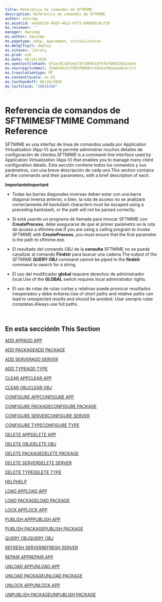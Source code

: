 ```yaml
---
title: Referencia de comandos de SFTMIME
description: Referencia de comandos de SFTMIME
author: dansimp
ms.assetid: a4a69228-9dd3-4623-b773-899d03c0cf10
ms.reviewer: ''
manager: dansimp
ms.author: dansimp
ms.pagetype: mdop, appcompat, virtualization
ms.mktglfcycl: deploy
ms.sitesec: library
ms.prod: w10
ms.date: 06/16/2016
ms.openlocfilehash: 47aac9110febaf3f349461d74fef840326b1c6e4
ms.sourcegitcommit: 354664bc527d93f80687cd2eba70d1eea024c7c3
ms.translationtype: MT
ms.contentlocale: es-ES
ms.lasthandoff: 06/26/2020
ms.locfileid: "10815350"
---
```

# <span data-ttu-id="341f3-103">Referencia de comandos de SFTMIME</span><span class="sxs-lookup"><span data-stu-id="341f3-103">SFTMIME Command Reference</span></span>


<span data-ttu-id="341f3-104">SFTMIME es una interfaz de línea de comandos usada por Application Virtualization (App-V) que le permite administrar muchos detalles de configuración de clientes.</span><span class="sxs-lookup"><span data-stu-id="341f3-104">SFTMIME is a command-line interface used by Application Virtualization (App-V) that enables you to manage many client configuration details.</span></span> <span data-ttu-id="341f3-105">Esta sección contiene todos los comandos y sus parámetros, con una breve descripción de cada uno.</span><span class="sxs-lookup"><span data-stu-id="341f3-105">This section contains all the commands and their parameters, with a brief description of each.</span></span>

**<span data-ttu-id="341f3-106">Importante</span><span class="sxs-lookup"><span data-stu-id="341f3-106">Important</span></span>**  
-   <span data-ttu-id="341f3-107">Todas las barras diagonales inversas deben estar con una barra diagonal inversa anterior, o bien, la ruta de acceso no se analizará correctamente.</span><span class="sxs-lookup"><span data-stu-id="341f3-107">All backslash characters must be escaped using a preceding backslash, or the path will not be parsed correctly.</span></span>

-   <span data-ttu-id="341f3-108">Si está usando un programa de llamada para invocar SFTMIME con **CreateProcess**, debe asegurarse de que el primer parámetro es la ruta de acceso a sftmime.exe.</span><span class="sxs-lookup"><span data-stu-id="341f3-108">If you are using a calling program to invoke SFTMIME with **CreateProcess**, you must ensure that the first parameter is the path to sftmime.exe.</span></span>

-   <span data-ttu-id="341f3-109">El resultado del comando OBJ de la **consulta** SFTMIME no se puede canalizar al comando **Findstr** para buscar una cadena.</span><span class="sxs-lookup"><span data-stu-id="341f3-109">The output of the SFTMIME **QUERY OBJ** command cannot be piped to the **findstr** command to search for a string.</span></span>

-   <span data-ttu-id="341f3-110">El uso del modificador **global** requiere derechos de administrador local.</span><span class="sxs-lookup"><span data-stu-id="341f3-110">Use of the **GLOBAL** switch requires local administrator rights.</span></span>

-   <span data-ttu-id="341f3-111">El uso de rutas de rutas cortas y relativas puede provocar resultados inesperados y debe evitarse.</span><span class="sxs-lookup"><span data-stu-id="341f3-111">Use of short paths and relative paths can lead to unexpected results and should be avoided.</span></span> <span data-ttu-id="341f3-112">Usar siempre rutas completas.</span><span class="sxs-lookup"><span data-stu-id="341f3-112">Always use full paths.</span></span>

 

## <span data-ttu-id="341f3-113">En esta sección</span><span class="sxs-lookup"><span data-stu-id="341f3-113">In This Section</span></span>


[<span data-ttu-id="341f3-114">ADD APP</span><span class="sxs-lookup"><span data-stu-id="341f3-114">ADD APP</span></span>](add-app.md)

[<span data-ttu-id="341f3-115">ADD PACKAGE</span><span class="sxs-lookup"><span data-stu-id="341f3-115">ADD PACKAGE</span></span>](add-package.md)

[<span data-ttu-id="341f3-116">ADD SERVER</span><span class="sxs-lookup"><span data-stu-id="341f3-116">ADD SERVER</span></span>](add-server.md)

[<span data-ttu-id="341f3-117">ADD TYPE</span><span class="sxs-lookup"><span data-stu-id="341f3-117">ADD TYPE</span></span>](add-type.md)

[<span data-ttu-id="341f3-118">CLEAR APP</span><span class="sxs-lookup"><span data-stu-id="341f3-118">CLEAR APP</span></span>](clear-app.md)

[<span data-ttu-id="341f3-119">CLEAR OBJ</span><span class="sxs-lookup"><span data-stu-id="341f3-119">CLEAR OBJ</span></span>](clear-obj.md)

[<span data-ttu-id="341f3-120">CONFIGURE APP</span><span class="sxs-lookup"><span data-stu-id="341f3-120">CONFIGURE APP</span></span>](configure-app.md)

[<span data-ttu-id="341f3-121">CONFIGURE PACKAGE</span><span class="sxs-lookup"><span data-stu-id="341f3-121">CONFIGURE PACKAGE</span></span>](configure-package.md)

[<span data-ttu-id="341f3-122">CONFIGURE SERVER</span><span class="sxs-lookup"><span data-stu-id="341f3-122">CONFIGURE SERVER</span></span>](configure-server.md)

[<span data-ttu-id="341f3-123">CONFIGURE TYPE</span><span class="sxs-lookup"><span data-stu-id="341f3-123">CONFIGURE TYPE</span></span>](configure-type.md)

[<span data-ttu-id="341f3-124">DELETE APP</span><span class="sxs-lookup"><span data-stu-id="341f3-124">DELETE APP</span></span>](delete-app.md)

[<span data-ttu-id="341f3-125">DELETE OBJ</span><span class="sxs-lookup"><span data-stu-id="341f3-125">DELETE OBJ</span></span>](delete-obj.md)

[<span data-ttu-id="341f3-126">DELETE PACKAGE</span><span class="sxs-lookup"><span data-stu-id="341f3-126">DELETE PACKAGE</span></span>](delete-package.md)

[<span data-ttu-id="341f3-127">DELETE SERVER</span><span class="sxs-lookup"><span data-stu-id="341f3-127">DELETE SERVER</span></span>](delete-server.md)

[<span data-ttu-id="341f3-128">DELETE TYPE</span><span class="sxs-lookup"><span data-stu-id="341f3-128">DELETE TYPE</span></span>](delete-type.md)

[<span data-ttu-id="341f3-129">HELP</span><span class="sxs-lookup"><span data-stu-id="341f3-129">HELP</span></span>](help.md)

[<span data-ttu-id="341f3-130">LOAD APP</span><span class="sxs-lookup"><span data-stu-id="341f3-130">LOAD APP</span></span>](load-app.md)

[<span data-ttu-id="341f3-131">LOAD PACKAGE</span><span class="sxs-lookup"><span data-stu-id="341f3-131">LOAD PACKAGE</span></span>](load-package.md)

[<span data-ttu-id="341f3-132">LOCK APP</span><span class="sxs-lookup"><span data-stu-id="341f3-132">LOCK APP</span></span>](lock-app.md)

[<span data-ttu-id="341f3-133">PUBLISH APP</span><span class="sxs-lookup"><span data-stu-id="341f3-133">PUBLISH APP</span></span>](publish-app.md)

[<span data-ttu-id="341f3-134">PUBLISH PACKAGE</span><span class="sxs-lookup"><span data-stu-id="341f3-134">PUBLISH PACKAGE</span></span>](publish-package.md)

[<span data-ttu-id="341f3-135">QUERY OBJ</span><span class="sxs-lookup"><span data-stu-id="341f3-135">QUERY OBJ</span></span>](query-obj.md)

[<span data-ttu-id="341f3-136">REFRESH SERVER</span><span class="sxs-lookup"><span data-stu-id="341f3-136">REFRESH SERVER</span></span>](refresh-server.md)

[<span data-ttu-id="341f3-137">REPAIR APP</span><span class="sxs-lookup"><span data-stu-id="341f3-137">REPAIR APP</span></span>](repair-app.md)

[<span data-ttu-id="341f3-138">UNLOAD APP</span><span class="sxs-lookup"><span data-stu-id="341f3-138">UNLOAD APP</span></span>](unload-app.md)

[<span data-ttu-id="341f3-139">UNLOAD PACKAGE</span><span class="sxs-lookup"><span data-stu-id="341f3-139">UNLOAD PACKAGE</span></span>](unload-package.md)

[<span data-ttu-id="341f3-140">UNLOCK APP</span><span class="sxs-lookup"><span data-stu-id="341f3-140">UNLOCK APP</span></span>](unlock-app.md)

[<span data-ttu-id="341f3-141">UNPUBLISH PACKAGE</span><span class="sxs-lookup"><span data-stu-id="341f3-141">UNPUBLISH PACKAGE</span></span>](unpublish-package.md)

 

 





